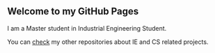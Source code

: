 ## Welcome to my GitHub Pages

I am a Master student in Industrial Engineering Student.

You can [check](https://github.com/anillturgut?tab=repositories) my other repositories about IE and CS related projects. 
